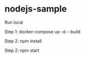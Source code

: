 # nodejs-sample

Run local

Step 1: docker-compose up -d --build

Step 2: npm install 

Step 2: npm start 




